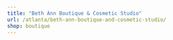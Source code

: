 ```yaml
---
title: "Beth Ann Boutique & Cosmetic Studio"
url: /atlanta/beth-ann-boutique-and-cosmetic-studio/
shop: boutique
---
```

